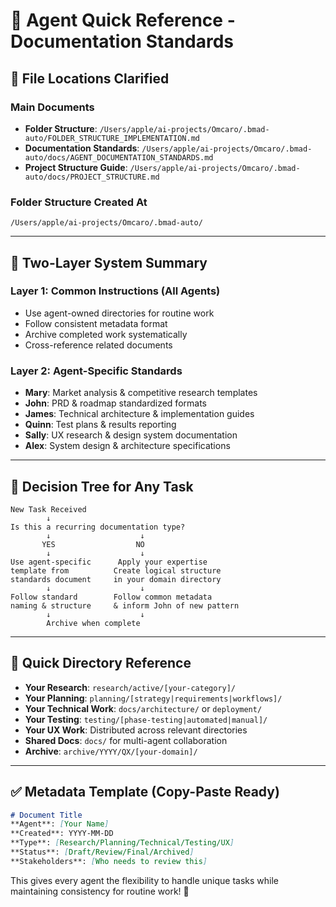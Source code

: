 # 🚀 Agent Quick Reference - Documentation Standards

## 📍 **File Locations Clarified**

### **Main Documents**
- **Folder Structure**: `/Users/apple/ai-projects/Omcaro/.bmad-auto/FOLDER_STRUCTURE_IMPLEMENTATION.md`
- **Documentation Standards**: `/Users/apple/ai-projects/Omcaro/.bmad-auto/docs/AGENT_DOCUMENTATION_STANDARDS.md`
- **Project Structure Guide**: `/Users/apple/ai-projects/Omcaro/.bmad-auto/docs/PROJECT_STRUCTURE.md`

### **Folder Structure Created At**
`/Users/apple/ai-projects/Omcaro/.bmad-auto/`

---

## 🎯 **Two-Layer System Summary**

### **Layer 1: Common Instructions (All Agents)**
- Use agent-owned directories for routine work
- Follow consistent metadata format
- Archive completed work systematically
- Cross-reference related documents

### **Layer 2: Agent-Specific Standards**
- **Mary**: Market analysis & competitive research templates
- **John**: PRD & roadmap standardized formats
- **James**: Technical architecture & implementation guides
- **Quinn**: Test plans & results reporting
- **Sally**: UX research & design system documentation
- **Alex**: System design & architecture specifications

---

## 🔄 **Decision Tree for Any Task**

```
New Task Received
        ↓
Is this a recurring documentation type?
        ↓                    ↓
       YES                  NO
        ↓                    ↓
Use agent-specific      Apply your expertise
template from          Create logical structure
standards document     in your domain directory
        ↓                    ↓
Follow standard        Follow common metadata
naming & structure     & inform John of new pattern
        ↓                    ↓
        Archive when complete
```

---

## 📂 **Quick Directory Reference**

- **Your Research**: `research/active/[your-category]/`
- **Your Planning**: `planning/[strategy|requirements|workflows]/`
- **Your Technical Work**: `docs/architecture/` or `deployment/`
- **Your Testing**: `testing/[phase-testing|automated|manual]/`
- **Your UX Work**: Distributed across relevant directories
- **Shared Docs**: `docs/` for multi-agent collaboration
- **Archive**: `archive/YYYY/QX/[your-domain]/`

---

## ✅ **Metadata Template (Copy-Paste Ready)**

```markdown
# Document Title
**Agent**: [Your Name]
**Created**: YYYY-MM-DD
**Type**: [Research/Planning/Technical/Testing/UX]
**Status**: [Draft/Review/Final/Archived]
**Stakeholders**: [Who needs to review this]
```

This gives every agent the flexibility to handle unique tasks while maintaining consistency for routine work! 🎯